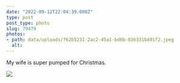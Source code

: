 ```yaml
---
date: "2022-09-12T22:04:39.000Z"
type: post 
post_type: photo
slug: 79479
photos: 
- path: data/uploads/f62b5231-2ac2-45a1-bd6b-836331b491f2.jpeg
  alt: 
---
```

My wife is super pumped for Christmas. 


![](https://brandontreb.com/data/uploads/f62b5231-2ac2-45a1-bd6b-836331b491f2.jpeg)
